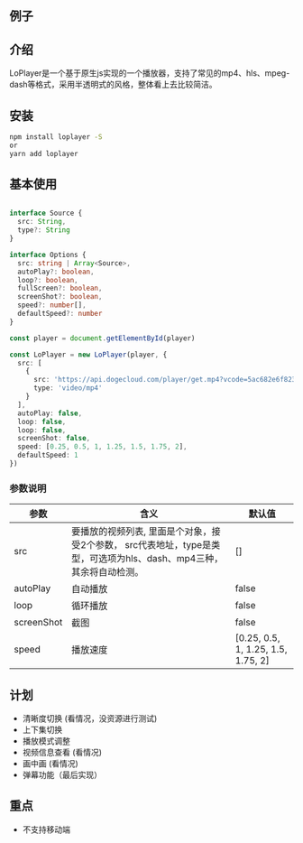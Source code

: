 <!--
 * @Author: last order
 * @Date: 2019-08-08 18:10:27
 * @LastEditTime: 2020-05-23 10:41:19
 -->
## 例子

<ClientOnly>
  <player/>
</ClientOnly>

## 介绍

LoPlayer是一个基于原生js实现的一个播放器，支持了常见的mp4、hls、mpeg-dash等格式，采用半透明式的风格，整体看上去比较简洁。

## 安装

```bash
npm install loplayer -S
or
yarn add loplayer
```

## 基本使用

```ts

interface Source {
  src: String,
  type?: String
}

interface Options {
  src: string | Array<Source>,
  autoPlay?: boolean,
  loop?: boolean,
  fullScreen?: boolean,
  screenShot?: boolean,
  speed?: number[],
  defaultSpeed?: number
}

const player = document.getElementById(player)

const LoPlayer = new LoPlayer(player, {
  src: [
    {
      src: 'https://api.dogecloud.com/player/get.mp4?vcode=5ac682e6f8231991&userId=17&ext=.mp4',
      type: 'video/mp4'
    }
  ],
  autoPlay: false,
  loop: false,
  loop: false,
  screenShot: false,
  speed: [0.25, 0.5, 1, 1.25, 1.5, 1.75, 2],
  defaultSpeed: 1
})

```
### 参数说明

参数 | 含义 | 默认值
---|---|---
src | 要播放的视频列表, 里面是个对象，接受2个参数， src代表地址，type是类型，可选项为hls、dash、mp4三种，其余将自动检测。 | []
autoPlay | 自动播放 | false
loop | 循环播放 | false
screenShot | 截图 | false
speed | 播放速度 | [0.25, 0.5, 1, 1.25, 1.5, 1.75, 2]

## 计划

- 清晰度切换 (看情况，没资源进行测试)
- 上下集切换
- 播放模式调整
- 视频信息查看 (看情况)
- 画中画 (看情况)
- 弹幕功能（最后实现）

## 重点

- 不支持移动端